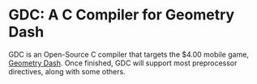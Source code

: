 # GDC: A C Compiler for Geometry Dash

GDC is an Open-Source C compiler that targets the $4.00 mobile game, [Geometry Dash](https://apps.apple.com/us/app/geometry-dash/id625334537). Once finished, GDC will support most preprocessor directives, along with some others.

